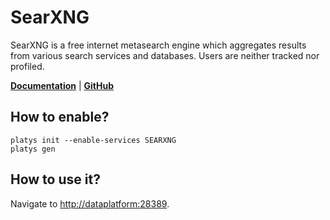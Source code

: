 # SearXNG

SearXNG is a free internet metasearch engine which aggregates results from various search services and databases. Users are neither tracked nor profiled. 

**[Documentation](https://docs.searxng.org/)** | **[GitHub](https://github.com/searxng/searxng)**

## How to enable?

```
platys init --enable-services SEARXNG
platys gen
```

## How to use it?

Navigate to <http://dataplatform:28389>.